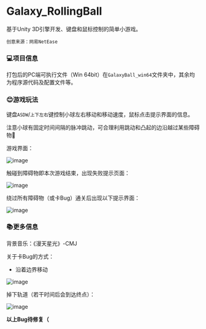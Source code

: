 # Galaxy_RollingBall
基于Unity 3D引擎开发、键盘和鼠标控制的简单小游戏。

`创意来源：网易NetEase`

### 💻项目信息

打包后的PC端可执行文件（Win 64bit）在`GalaxyBall_win64`文件夹中，其余均为程序源代码及配置文件等。

### 😊游戏玩法

键盘`ASDW`/`上下左右`键控制小球左右移动和移动速度，鼠标点击提示界面的信息。

注意小球有固定时间间隔的脉冲跳动，可合理利用跳动和凸起的边沿越过某些障碍物🤭

游戏界面：

![image](https://user-images.githubusercontent.com/116665615/218103104-38264027-e1d2-46d1-b185-71b85e4f578c.png)


触碰到障碍物即本次游戏结束，出现失败提示页面：

![image](https://user-images.githubusercontent.com/116665615/218103223-40692100-b8e6-44fe-aa04-07b9d159186e.png)


绕过所有障碍物（或卡Bug）通关后出现以下提示界面：

![image](https://user-images.githubusercontent.com/116665615/218103560-7643aae8-a082-438d-bca4-4eba26280052.png)

### 📚更多信息

背景音乐：《漫天星光》-CMJ

关于卡Bug的方式：

- 沿着边界移动

![image](https://user-images.githubusercontent.com/116665615/218103371-aa864d27-ab89-4fa9-a8ac-d81e1654c1c7.png)

掉下轨道（若干时间后会到达终点）：

![image](https://user-images.githubusercontent.com/116665615/218103640-fc13ce35-db51-4757-aba5-45c440a7ac1c.png)

**以上Bug待修复（**
